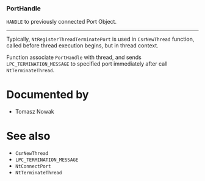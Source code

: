 ### PortHandle

`HANDLE` to previously connected Port Object.

---

Typically, `NtRegisterThreadTerminatePort` is used in `CsrNewThread` function, called before thread execution begins, but in thread context.

Function associate `PortHandle` with thread, and sends `LPC_TERMINATION_MESSAGE` to specified port immediately after call `NtTerminateThread`.

# Documented by

* Tomasz Nowak

# See also

* `CsrNewThread`
* `LPC_TERMINATION_MESSAGE`
* `NtConnectPort`
* `NtTerminateThread`
